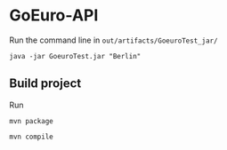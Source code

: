 # GoEuro-API

Run the command line in `out/artifacts/GoeuroTest_jar/`


`java -jar GoeuroTest.jar "Berlin"`


Build project
------------
Run

`mvn package`

`mvn compile`

